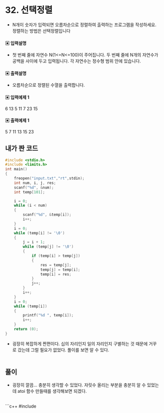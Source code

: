 # 32. 선택정렬

* N개이 숫자가 입력되면 오름차순으로 정렬하여 출력하는 프로그램을 작성하세요.
정렬하는 방법은 선택정렬입니다


#### ▣ 입력설명

* 첫 번째 줄에 자연수 N(1<=N<=100)이 주어집니다.
두 번째 줄에 N개의 자연수가 공백을 사이에 두고 입력됩니다. 각 자연수는 정수형 범위 안에 있습니다.




#### ▣ 출력설명

* 오름차순으로 정렬된 수열을 출력합니다.




#### ▣ 입력예제 1

6
13 5 11 7 23 15




#### ▣ 출력예제 1

5 7 11 13 15 23


## 내가 짠 코드

```c++
#include <stdio.h>
#include <limits.h>
int main()
{
	freopen("input.txt","rt",stdin);
	int num, i, j, res;
	scanf("%d", &num);
	int temp[101];

	i = 0;
	while (i < num)
	{
		scanf("%d", &temp[i]);
		i++;
	}
	i = 0;
	while (temp[i] != '\0')
	{
		j = i + 1;
		while (temp[j] != '\0')
		{
			if (temp[i] > temp[j])
			{
				res = temp[j];
				temp[j] = temp[i];
				temp[i] = res;
			}
			j++;
		}
		i++;
	}
	i = 0;
	while (temp[i])
	{
		printf("%d ", temp[i]);
		i++;
	}
	return (0);
}

```
* 굉장히 복잡하게 짠편이다. 십의 자리인지 일의 자리인지 구별하는 것 때문에 거꾸로 갔는데 그럴 필요가 없었다.
풀이를 보면 알 수 있다. 
<br><br> 

## 풀이
* 굉장히 깔끔... 충분히 생각할 수 있었다. 자릿수 올리는 부분을 충분히 알 수 있었는데 atoi 함수 만들때를 생각해보면 되겠다.

<br/>
```c++
#include <stdio.h>

		


```

